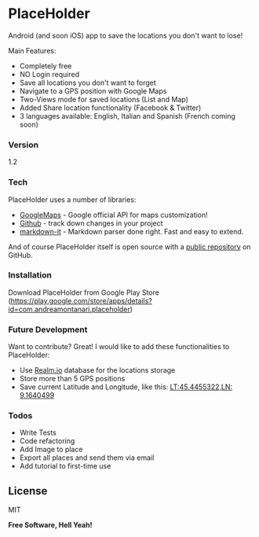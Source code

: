 # PlaceHolder
Android (and soon iOS) app to save the locations you don't want to lose!

Main Features:
  - Completely free
  - NO Login required
  - Save all locations you don't want to forget
  - Navigate to a GPS position with Google Maps
  - Two-Views mode for saved locations (List and Map)
  - Added Share location functionality (Facebook & Twitter)
  - 3 languages available: English, Italian and Spanish (French coming soon)


### Version
1.2

### Tech

PlaceHolder uses a number of libraries:

* [GoogleMaps](https://developers.google.com/maps/documentation/android-api/intro) - Google official API for maps customization!
* [Github](https://github.com/andreamontanari/PlaceHolder) - track down changes in your project
* [markdown-it](http://daringfireball.net/projects/markdown/) - Markdown parser done right. Fast and easy to extend.

And of course PlaceHolder itself is open source with a [public repository](https://github.com/andreamontanari/PlaceHolder)
 on GitHub.

### Installation

Download PlaceHolder from Google Play Store (https://play.google.com/store/apps/details?id=com.andreamontanari.placeholder)

### Future Development

Want to contribute? Great!
I would like to add these functionalities to PlaceHolder:
- Use [Realm.io](https://realm.io) database for the locations storage
- Store more than 5 GPS positions
- Save current Latitude and Longitude, like this: [LT:45.4455322,LN: 9.1640499](https://www.google.it/maps/place/Via+dei+Crollalanza,+6,+20143+Milano/@45.4455322,9.1640499,17z/data=!3m1!4b1!4m5!3m4!1s0x4786c3f201bb6751:0x5a10f2924c645c41!8m2!3d45.4455285!4d9.1662439)


### Todos

 - Write Tests
 - Code refactoring
 - Add Image to place
 - Export all places and send them via email
 - Add tutorial to first-time use

License
----

MIT

**Free Software, Hell Yeah!**
